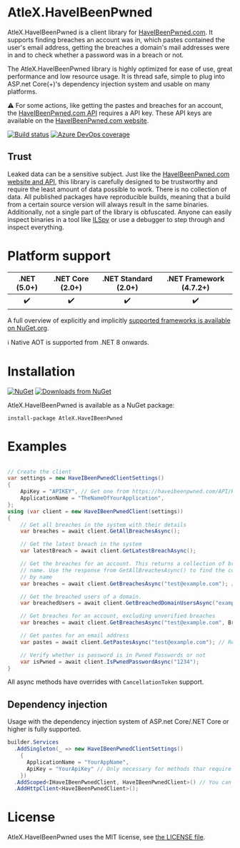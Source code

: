 # AtleX.HaveIBeenPwned

AtleX.HaveIBeenPwned is a client library for [HaveIBeenPwned.com](https://haveibeenpwned.com/). It supports 
finding breaches an account was in, which pastes contained the user's email address, getting the breaches a
domain's mail addresses were in and to check whether a password was in a breach or not.

The AtleX.HaveIBeenPwned library is highly optimized for ease of use, great performance and low resource usage. It is 
thread safe, simple to plug into ASP.net Core(+)'s dependency injection system and usable on many platforms.

:warning: For some actions, like getting the pastes and breaches for an account, the [HaveIBeenPwned.com API](https://haveibeenpwned.com/) 
requires a API key. These API keys are available on the [HaveIBeenPwned.com website](https://haveibeenpwned.com/API/Key).

[![Build status](https://interastra.visualstudio.com/OSS%20-%20CI/_apis/build/status/AtleX.HaveIBeenPwned%20CI?branchName=master)](https://dev.azure.com/interastra/OSS%20-%20CI/_build?definitionId=11&_a=summary) [![Azure DevOps coverage](https://img.shields.io/azure-devops/coverage/interastra/OSS%20-%20CI/11.svg?maxAge=60)](https://dev.azure.com/interastra/OSS%20-%20CI/_build?definitionId=11&_a=summary) 


## Trust

Leaked data can be a sensitive subject. Just like the [HaveIBeenPwned.com website and API](https://haveibeenpwned.com/), this 
library is carefully designed to be trustworthy and require the least amount of data possible to work. There is no collection
of data. All published packages have reproducible builds, meaning that a build from a certain source version will always
result in the same binaries. Additionally, not a single part of the library is obfuscated. Anyone can easily inspect binaries
in a tool like [ILSpy](https://github.com/icsharpcode/ILSpy) or use a debugger to step through and inspect everything.

# Platform support

|  .NET (5.0+)       |  .NET Core (2.0+)  | .NET Standard (2.0+)    | .NET Framework (4.7.2+) |
|:------------------:|:------------------:|:-----------------------:|:-----------------------:|
| :heavy_check_mark: | :heavy_check_mark: | :heavy_check_mark:      | :heavy_check_mark:      |

A full overview of explicitly and implicitly [supported frameworks is available on NuGet.org](https://www.nuget.org/packages/AtleX.HaveIBeenPwned/#supportedframeworks-body-tab).

:information_source: Native AOT is supported from .NET 8 onwards.


# Installation

[![NuGet](https://img.shields.io/nuget/v/AtleX.HaveIBeenPwned.svg?cacheSeconds=3600)](https://www.nuget.org/packages/AtleX.HaveIBeenPwned/) [![Downloads from NuGet](https://img.shields.io/nuget/dt/atlex.haveibeenpwned?cacheSeconds=3600)](https://www.nuget.org/stats/packages/AtleX.HaveIBeenPwned?groupby=Version)

AtleX.HaveIBeenPwned is available as a NuGet package: 

```
install-package AtleX.HaveIBeenPwned
```

# Examples

```csharp

// Create the client
var settings = new HaveIBeenPwnedClientSettings()
{
    ApiKey = "APIKEY", // Get one from https://haveibeenpwned.com/API/Key. Necessary for getting the breaches and pastes an account is in.
    ApplicationName = "TheNameOfYourApplication",
};
using (var client = new HaveIBeenPwnedClient(settings))
{
    // Get all breaches in the system with their details
    var breaches = await client.GetAllBreachesAsync();

    // Get the latest breach in the system
    var latestBreach = await client.GetLatestBreachAsync();

    // Get the breaches for an account. This returns a collection of breaches with their 
    // name. Use the response from GetAllBreachesAsync() to find the corresponding details 
    // by name
    var breaches = await client.GetBreachesAsync("test@example.com"); // Requires an API key

    // Get the breached users of a domain.
    var breachedUsers = await client.GetBreachedDomainUsersAsync("example.com"); // Requires an API key

    // Get breaches for an account, excluding unverified breaches
    var breaches = await client.GetBreachesAsync("test@example.com", BreachMode.ExcludeUnverified); // Requires an API key

    // Get pastes for an email address
    var pastes = await client.GetPastesAsync("test@example.com"); // Requires an API key

    // Verify whether is password is in Pwned Passwords or not
    var isPwned = await client.IsPwnedPasswordAsync("1234");
}
```

All async methods have overrides with `CancellationToken` support.

## Dependency injection

Usage with the dependency injection system of ASP.net Core/.NET Core or higher is fully supported.

```csharp
builder.Services
  .AddSingleton(_ => new HaveIBeenPwnedClientSettings() 
    { 
      ApplicationName = "YourAppName", 
      ApiKey = "YourApiKey" // Only necessary for methods thar require an API key. Can be left blank otherwise
    })
  .AddScoped<IHaveIBeenPwnedClient, HaveIBeenPwnedClient>() // You can also use one of the more specialized interfaces
  .AddHttpClient<HaveIBeenPwnedClient>();
```

# License

AtleX.HaveIBeenPwned uses the MIT license, see [the LICENSE file](https://github.com/akamsteeg/AtleX.HaveIBeenPwned/blob/master/readme.md).
